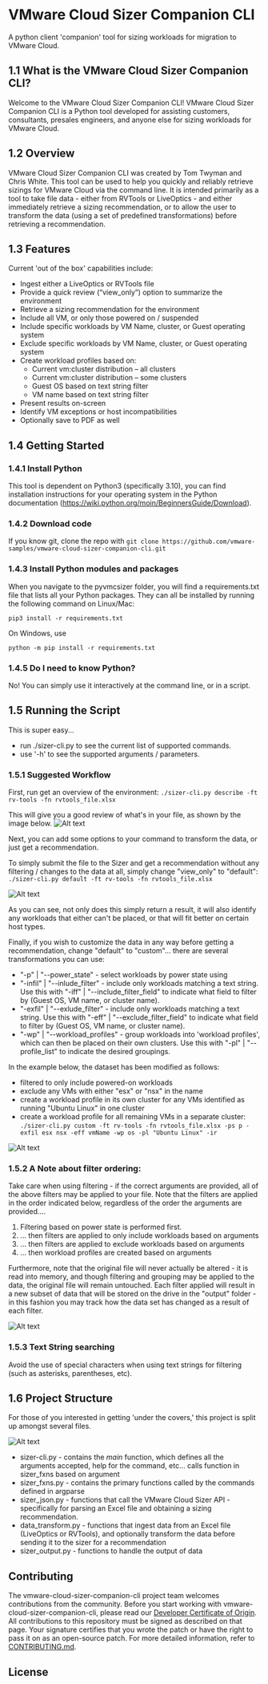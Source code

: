 # VMware Cloud Sizer Companion CLI

A python client 'companion' tool for sizing workloads for migration to VMware Cloud.

## 1.1 What is the VMware Cloud Sizer Companion CLI?
Welcome to the VMware Cloud Sizer Companion CLI!  VMware Cloud Sizer Companion CLI is a Python tool developed for assisting customers, consultants, presales engineers, and anyone else for sizing workloads for VMware Cloud.

## 1.2 Overview

VMware Cloud Sizer Companion CLI was created by Tom Twyman and Chris White.  This tool can be used to help you quickly and reliably retrieve sizings for VMware Cloud via the command line.  It is intended primarily as a tool to take file data - either from RVTools or LiveOptics - and either immediately retrieve a sizing recommendation, or to allow the user to transform the data (using a set of predefined transformations) before retrieving a recommendation.

## 1.3 Features
Current 'out of the box' capabilities include:
- Ingest either a LiveOptics or RVTools file
- Provide a quick review (“view_only”) option to summarize the environment
- Retrieve a sizing recommendation for the environment
- Include all VM, or only those powered on / suspended
- Include specific workloads by VM Name, cluster, or Guest operating system
- Exclude specific workloads by VM Name, cluster, or Guest operating system
- Create workload profiles based on:
  - Current vm:cluster distribution – all clusters
  - Current vm:cluster distribution – some clusters
  - Guest OS based on text string filter
  - VM name based on text string filter
- Present results on-screen
- Identify VM exceptions or host incompatibilities
- Optionally save to PDF as well


## 1.4 Getting Started

### 1.4.1 Install Python
This tool is dependent on Python3 (specifically 3.10), you can find installation instructions for your operating system in the Python documentation (https://wiki.python.org/moin/BeginnersGuide/Download).

### 1.4.2 Download code
If you know git, clone the repo with
```git clone https://github.com/vmware-samples/vmware-cloud-sizer-companion-cli.git ```


### 1.4.3 Install Python modules and packages
When you navigate to the pyvmcsizer folder, you will find a requirements.txt file that lists all your Python packages. They can all be installed by running the following command on Linux/Mac:

```pip3 install -r requirements.txt```

On Windows, use

```python -m pip install -r requirements.txt```

### 1.4.5 Do I need to know Python?
No! You can simply use it interactively at the command line, or in a script.

## 1.5 Running the Script
This is super easy...
- run ./sizer-cli.py to see the current list of supported commands.
- use '-h' to see the supported arguments / parameters.

### 1.5.1 Suggested Workflow
First, run get an overview of the environment:
```./sizer-cli.py describe -ft rv-tools -fn rvtools_file.xlsx```

This will give you a good review of what's in your file, as shown by the image below.
![Alt text](images/1_view_only.png)

Next, you can add some options to your command to transform the data, or just get a recommendation.  

To simply submit the file to the Sizer and get a recommendation without any filtering / changes to the data at all, simply change "view_only" to "default":
```./sizer-cli.py default -ft rv-tools -fn rvtools_file.xlsx```

![Alt text](images/2_default.png)

As you can see, not only does this simply return a result, it will also identify any workloads that either can't be placed, or that will fit better on certain host types.

Finally, if you wish to customize the data in any way before getting a recommendation, change "default" to "custom"...  there are several transformations you can use:
- "-p" | "--power_state" - select workloads by power state using
- "-infil" | "--inlude_filter" - include only workloads matching a text string.  Use this with "-iff" | "--include_filter_field" to indicate what field to filter by (Guest OS, VM name, or cluster name).
- "-exfil" | "--exlude_filter" - include only workloads matching a text string.  Use this with "-eff" | "--exclude_filter_field" to indicate what field to filter by (Guest OS, VM name, or cluster name).
- "-wp" | "--workload_profiles" - group workloads into 'workload profiles', which can then be placed on their own clusters.  Use this with "-pl" | "--profile_list" to indicate the desired groupings.

In the example below, the dataset has been modified as follows:
- filtered to only include powered-on workloads
- exclude any VMs with either "esx" or "nsx" in the name
- create a workload profile in its own cluster for any VMs identified as running "Ubuntu Linux" in one cluster
- create a workload profile for all remaining VMs in a separate cluster:
```./sizer-cli.py custom -ft rv-tools -fn rvtools_file.xlsx -ps p -exfil esx nsx -eff vmName -wp os -pl "Ubuntu Linux" -ir```

![Alt text](images/3_custom.png)

### 1.5.2 A Note about filter ordering:
Take care when using filtering - if the correct arguments are provided, all of the above filters may be applied to your file.  Note that the filters are applied in the order indicated below, regardless of the order the arguments are provided.... 
1. Filtering based on power state is performed first.
2. ... then filters are applied to only include workloads based on arguments
3. ... then filters are applied to exclude workloads based on arguments
4. ... then workload profiles are created based on arguments

Furthermore, note that the original file will never actually be altered - it is read into memory, and though filtering and grouping may be applied to the data, the original file will remain untouched.  Each filter applied will result in a new subset of data that will be stored on the drive in the "output" folder - in this fashion you may track how the data set has changed as a result of each filter.

![Alt text](images/4_output_files.png)

### 1.5.3 Text String searching
Avoid the use of special characters when using text strings for filtering (such as asterisks, parentheses, etc).

## 1.6 Project Structure

For those of you interested in getting 'under the covers,' this project is split up amongst several files.

![Alt text](images/pyvmcsizer.png)

* sizer-cli.py - contains the _main_ function, which defines all the arguments accepted, help for the command, etc... calls function in sizer_fxns based on argument
* sizer_fxns.py - contains the primary functions called by the commands defined in argparse
* sizer_json.py - functions that call the VMware Cloud Sizer API - specifically for parsing an Excel file and obtaining a sizing recommendation.
* data_transform.py - functions that ingest data from an Excel file (LiveOptics or RVTools), and optionally transform the data before sending it to the sizer for a recommendation
* sizer_output.py - functions to handle the output of data

## Contributing

The vmware-cloud-sizer-companion-cli project team welcomes contributions from the community. Before you start working with vmware-cloud-sizer-companion-cli, please
read our [Developer Certificate of Origin](https://cla.vmware.com/dco). All contributions to this repository must be
signed as described on that page. Your signature certifies that you wrote the patch or have the right to pass it on
as an open-source patch. For more detailed information, refer to [CONTRIBUTING.md](CONTRIBUTING.md).

## License

